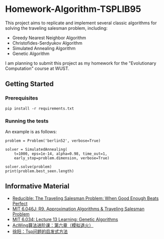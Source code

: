 # Homework-Algorithm-TSPLIB95

This project aims to replicate and implement several classic algorithms for solving the traveling salesman problem,
including:

- Greedy Nearest Neighbor Algorithm
- Christofides-Serdyukov Algorithm
- Simulated Annealing Algorithm
- Genetic Algorithm

I am planning to submit this project as my homework for the "Evolutionary Computation" course at WUST.

## Getting Started

### Prerequisites

    pip install -r requirements.txt

### Running the tests

An example is as follows:

    problem = Problem('berlin52', verbose=True)
    
    solver = SimulatedAnnealing(
        t=1000, eps=1e-14, alpha=0.98, time_out=1,
        early_stop=problem.dimension, verbose=True)
    
    solver.solve(problem)
    print(problem.best_seen.length)

## Informative Material

- [Reducible: The Traveling Salesman Problem: When Good Enough Beats Perfect](https://youtu.be/GiDsjIBOVoA)
- [MIT 6.046J: R9. Approximation Algorithms & Traveling Salesman Problem](https://youtu.be/zM5MW5NKZJg)
- [MIT 6.034: Lecture 13 Learning: Genetic Algorithms](https://ocw.mit.edu/courses/6-034-artificial-intelligence-fall-2010/resources/lecture-13-learning-genetic-algorithms/)
- [AcWing算法进阶课：第六章（模拟退火）](https://www.acwing.com/activity/content/32/)
- [徐阳：Tsp问题的启发式方法](https://gitee.com/mathu-dxy/tsp_heuristic)
